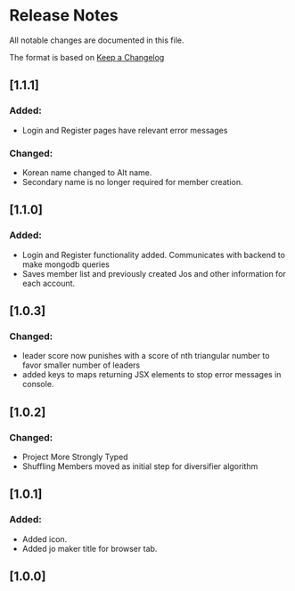 # Release Notes

All notable changes are documented in this file.

The format is based on [Keep a Changelog](http://keepachangelog.com/en/1.0.0/)

## [1.1.1]

### Added:

- Login and Register pages have relevant error messages

### Changed:

- Korean name changed to Alt name.
- Secondary name is no longer required for member creation.

## [1.1.0]


### Added:

- Login and Register functionality added. Communicates with backend to make mongodb queries
- Saves member list and previously created Jos and other information for each account.

## [1.0.3]

### Changed:

- leader score now punishes with a score of nth triangular number to favor smaller number of leaders
- added keys to maps returning JSX elements to stop error messages in console.

## [1.0.2]

### Changed:

- Project More Strongly Typed
- Shuffling Members moved as initial step for diversifier algorithm
## [1.0.1]

### Added:

- Added icon.
- Added jo maker title for browser tab.

## [1.0.0]
